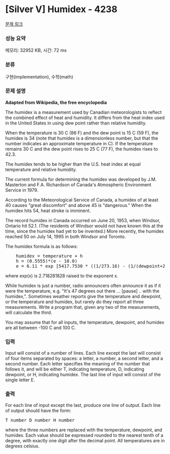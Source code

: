 # [Silver V] Humidex - 4238 

[문제 링크](https://www.acmicpc.net/problem/4238) 

### 성능 요약

메모리: 32952 KB, 시간: 72 ms

### 분류

구현(implementation), 수학(math)

### 문제 설명

<p><strong>Adapted from Wikipedia, the free encyclopedia</strong></p>

<p>The humidex is a measurement used by Canadian meteorologists to reflect the combined effect of heat and humidity. It differs from the heat index used in the United States in using dew point rather than relative humidity.</p>

<p>When the temperature is 30 C (86 F) and the dew point is 15 C (59 F), the humidex is 34 (note that humidex is a dimensionless number, but that the number indicates an approximate temperature in C). If the temperature remains 30 C and the dew point rises to 25 C (77 F), the humidex rises to 42.3.</p>

<p>The humidex tends to be higher than the U.S. heat index at equal temperature and relative humidity.</p>

<p>The current formula for determining the humidex was developed by J.M. Masterton and F.A. Richardson of Canada's Atmospheric Environment Service in 1979.</p>

<p>According to the Meteorological Service of Canada, a humidex of at least 40 causes "great discomfort" and above 45 is "dangerous." When the humidex hits 54, heat stroke is imminent.</p>

<p>The record humidex in Canada occurred on June 20, 1953, when Windsor, Ontario hit 52.1. (The residents of Windsor would not have known this at the time, since the humidex had yet to be invented.) More recently, the humidex reached 50 on July 14, 1995 in both Windsor and Toronto.</p>

<p>The humidex formula is as follows:</p>

<pre>    humidex = temperature + h
    h = (0.5555)*(e - 10.0)
    e = 6.11 * exp [5417.7530 * ((1/273.16) - (1/(dewpoint+273.16)))]
</pre>

<p>where exp(x) is 2.718281828 raised to the exponent x.</p>

<p>While humidex is just a number, radio announcers often announce it as if it were the temperature, e.g. "It's 47 degrees out there ... [pause] .. with the humidex,". Sometimes weather reports give the temperature and dewpoint, or the temperature and humidex, but rarely do they report all three measurements. Write a program that, given any two of the measurements, will calculate the third.</p>

<p>You may assume that for all inputs, the temperature, dewpoint, and humidex are all between -100 C and 100 C.</p>

### 입력 

 <p>Input will consist of a number of lines. Each line except the last will consist of four items separated by spaces: a letter, a number, a second letter, and a second number. Each letter specifies the meaning of the number that follows it, and will be either T, indicating temperature, D, indicating dewpoint, or H, indicating humidex. The last line of input will consist of the single letter E.</p>

### 출력 

 <p>For each line of input except the last, produce one line of output. Each line of output should have the form:</p>

<pre>T number D number H number</pre>

<p>where the three numbers are replaced with the temperature, dewpoint, and humidex. Each value should be expressed rounded to the nearest tenth of a degree, with exactly one digit after the decimal point. All temperatures are in degrees celsius.</p>

